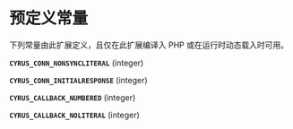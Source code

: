 预定义常量
==========

下列常量由此扩展定义，且仅在此扩展编译入 PHP 或在运行时动态载入时可用。

**`CYRUS_CONN_NONSYNCLITERAL`** (<span class="type">integer</span>)  
<span class="simpara"> </span>

**`CYRUS_CONN_INITIALRESPONSE`** (<span class="type">integer</span>)  
<span class="simpara"> </span>

**`CYRUS_CALLBACK_NUMBERED`** (<span class="type">integer</span>)  
<span class="simpara"> </span>

**`CYRUS_CALLBACK_NOLITERAL`** (<span class="type">integer</span>)  
<span class="simpara"> </span>
